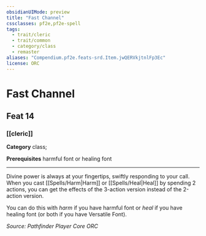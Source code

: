 ```yaml
---
obsidianUIMode: preview
title: "Fast Channel"
cssclasses: pf2e,pf2e-spell
tags:
  - trait/cleric
  - trait/common
  - category/class
  - remaster
aliases: "Compendium.pf2e.feats-srd.Item.jwQERVkjtnlFp3Ec"
license: ORC
---
```

# Fast Channel
## Feat 14
### [[cleric]]

**Category** class; 



**Prerequisites** harmful font or healing font
* * *
Divine power is always at your fingertips, swiftly responding to your call. When you cast [[Spells/Harm|Harm]] or [[Spells/Heal|Heal]] by spending 2 actions, you can get the effects of the 3-action version instead of the 2-action version.

You can do this with _harm_ if you have harmful font or _heal_ if you have healing font (or both if you have Versatile Font).

*Source: Pathfinder Player Core*
*ORC*